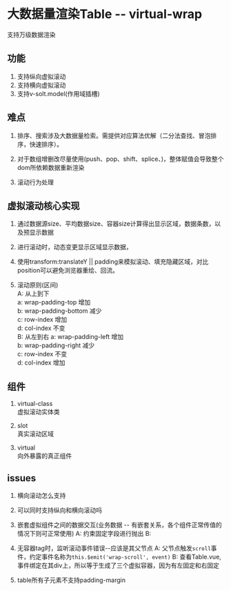 # 大数据量渲染Table -- virtual-wrap

支持万级数据渲染

## 功能

1. 支持纵向虚拟滚动
2. 支持横向虚拟滚动
3. 支持v-solt.model(作用域插槽)

## 难点

1. 排序、搜索涉及大数据量检索。需提供对应算法优解（二分法查找、冒泡排序，快速排序）。  

2. 对于数组增删改尽量使用(push、pop、shift、splice、)，整体赋值会导致整个dom所依赖数据重新渲染  

3. 滚动行为处理

## 虚拟滚动核心实现

1. 通过数据源size、平均数据size、容器size计算得出显示区域，数据条数，以及预显示数据

2. 进行滚动时，动态变更显示区域显示数据，

<!-- 3. table数据采用map对象进行二维划分，第一维度为显示区域的size，如：  
```javascript
let wrapSize = 20
const souseData = {
  `1-20`: [
    {
      name: '1'
    },
    ...
  ],
  `21-40`: [
    {
      name: '21'
    },
    ...
  ]
}
``` -->

4. 使用transform:translateY || padding来模拟滚动、填充隐藏区域，对比position可以避免浏览器重绘、回流。

5. 滚动原则(区间)  
   A: 从上到下  
      a: wrap-padding-top      增加  
      b: wrap-padding-bottom   减少  
      c: row-index             增加  
      d: col-index             不变  
   B: 从左到右
      a: wrap-padding-left     增加  
      b: wrap-padding-right    减少  
      c: row-index             不变  
      d: col-index             增加  

## 组件

1. virtual-class  
虚拟滚动实体类  

2. slot  
真实滚动区域  

3. virtual  
向外暴露的真正组件  

## issues

1. 横向滚动怎么支持

2. 可以同时支持纵向和横向滚动吗

3. 嵌套虚拟组件之间的数据交互(业务数据 -- 有嵌套关系，各个组件正常传值的情况下则可正常使用)
   A: 约束固定字段进行抛出
   B:
4. 无容器tag时，监听滚动事件错误--应该是其父节点
   A: 父节点触发`scroll`事件，约定事件名称为`this.$emit('wrap-scroll', event)`
   B: 查看Table.vue,事件绑定在其div上，所以等于生成了三个虚拟容器，因为有左固定和右固定
5. table所有子元素不支持padding-margin